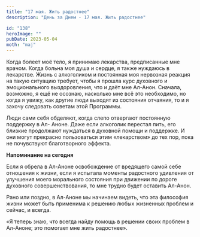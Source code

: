 ```yaml
---
title: "17 мая. Жить радостнее"
description: "День за Днем - 17 мая. Жить радостнее"

id: "138"
heroImage: ""
pubDate: 2023-05-04
moth: "maj"
---
```


Когда болеет моё тело, я принимаю лекарства, предписанные мне врачом. Когда
больна моя душа и сердце, я также нуждаюсь в лекарстве. Жизнь с алкоголиком и
постоянная моя нервозная реакция на такую ситуацию требует, чтобы я прошла
курс духовного и эмоционального выздоровления, что и даёт мне Ал-Анон.
Сначала, возможно, я ещё не осознаю, насколько мне всё это необходимо, но
когда я увижу, как другие люди выходят из состояния отчаяния, то и я захочу
следовать советам этой Программы.

Люди сами себя обделяют, когда слепо отвергают постоянную поддержку в Ал-
Аноне. Даже если алкоголик перестал пить, его близкие продолжают нуждаться в
духовной помощи и поддержке. И они могут прекрасно пользоваться этим
«лекарством» до тех пор, пока не почувствуют благотворного эффекта.

**Напоминание на сегодня**

Если я обрела в Ал-Аноне освобождение от вредящего самой себе отношения к
жизни, если я испытала моменты радостного удивления от улучшения моего
морального состояния при движении по дороге духовного совершенствования, то
мне трудно будет оставить Ал-Анон.

Рано или поздно, в Ал-Аноне мы начинаем видеть, что эта философия жизни может
быть применима к решению любых жизненных проблем и сейчас, и всегда.

«Я теперь знаю, что всегда найду помощь в решении своих проблем в Ал-Аноне;
это помогает мне жить радостнее».
